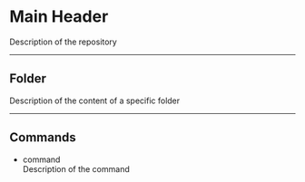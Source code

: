 # Main Header
Description of the repository   


---
## Folder
Description of the content of a specific folder

---
## Commands
* command   
Description of the command
